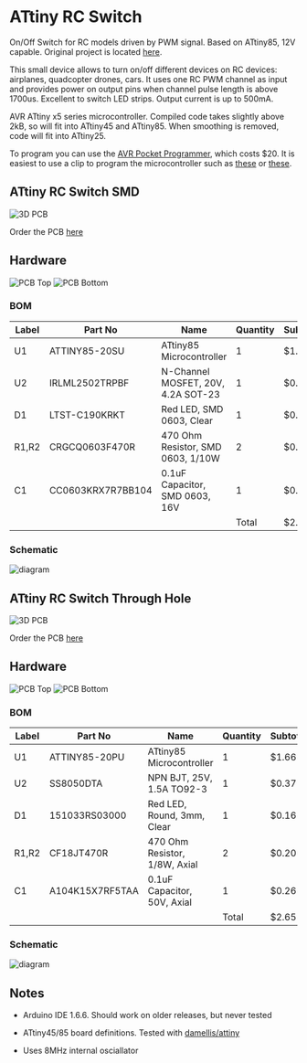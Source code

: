 # ATtiny RC Switch

On/Off Switch for RC models driven by PWM signal. Based on ATtiny85, 12V capable. Original project is located [here](https://github.com/DzikuVx/attiny_rc_switch).

This small device allows to turn on/off different devices on RC devices: airplanes, quadcopter drones, cars. 
It uses one RC PWM channel as input and provides power on output pins when channel pulse length is above 1700us.
Excellent to switch LED strips. Output current is up to 500mA.

AVR ATtiny x5 series microcontroller. Compiled code takes slightly above 2kB, so will fit into ATtiny45 and ATtiny85. When smoothing is removed, code will fit into ATtiny25.

To program you can use the [AVR Pocket Programmer](https://www.digikey.com/en/products/detail/sparkfun-electronics/09825/5230949), which costs $20. It is easiest to use a clip to program the microcontroller such as [these](https://www.amazon.com/EC-Buying-Detachable-Programmer-Testing/dp/B0C73GXRR2) or [these](https://www.amazon.com/Programmer-Testing-SOP16-SOIC8-SOIC16/dp/B0CBNG59CB).

## ATtiny RC Switch SMD

![3D PCB](res/attiny_rc_switch.png)

Order the PCB [here](https://oshpark.com/shared_projects/kK0Np74q)

## Hardware

![PCB Top](res/attiny_rc_switch_pcb_top.png)
![PCB Bottom](res/attiny_rc_switch_pcb_bottom.png)

### BOM

| Label |Part No    | Name     | Quantity | Subtotal | Link   |
|-------|-----------|----------|----------|----------|--------|
| U1 | ATTINY85-20SU | ATtiny85 Microcontroller | 1 | $1.50 | [DigiKey](https://www.digikey.com/en/products/detail/microchip-technology/ATTINY85-20SU/735470) |
| U2 | IRLML2502TRPBF | N-Channel MOSFET, 20V, 4.2A SOT-23 | 1 | $0.43 | [DigiKey](https://www.digikey.com/en/products/detail/infineon-technologies/IRLML2502TRPBF/812502) |
| D1 | LTST-C190KRKT | Red LED, SMD 0603, Clear | 1 | $0.14 | [DigiKey](https://www.digikey.com/en/products/detail/liteon/LTST-C190KRKT/386817) |
| R1,R2 | CRGCQ0603F470R | 470 Ohm Resistor, SMD 0603, 1/10W | 2 | $0.20 | [DigiKey](https://www.digikey.com/en/products/detail/te-connectivity-passive-product/CRGCQ0603F470R/8576286) |
| C1 | CC0603KRX7R7BB104 | 0.1uF Capacitor, SMD 0603, 16V | 1 | $0.08 | [DigiKey](https://www.digikey.com/en/products/detail/yageo/CC0603KRX7R7BB104/302822) |
|  |  |  | Total | $2.35 |  |

### Schematic

![diagram](res/attiny_rc_switch_schematic.png)

## ATtiny RC Switch Through Hole

![3D PCB](res/attiny_rc_switch_th_pcb_3d_model.png)

Order the PCB [here](https://oshpark.com/)

## Hardware

![PCB Top](res/attiny_rc_switch_th_pcb_top.png)
![PCB Bottom](res/attiny_rc_switch_th_pcb_bottom.png)

### BOM

| Label |Part No    | Name     | Quantity | Subtotal | Link   |
|-------|-----------|----------|----------|----------|--------|
| U1 | ATTINY85-20PU | ATtiny85 Microcontroller | 1 | $1.66 | [DigiKey](https://www.digikey.com/en/products/detail/microchip-technology/ATTINY85-20PU/735469?s=N4IgTCBcDaIIYBcEEsB2BPAHAVgLRgAYAHAVxAF0BfIA) |
| U2 | SS8050DTA | NPN BJT, 25V, 1.5A TO92-3 | 1 | $0.37 | [DigiKey](https://www.digikey.com/en/products/detail/onsemi/SS8050DTA/1047325) |
| D1 | 151033RS03000 | Red LED, Round, 3mm, Clear | 1 | $0.16 | [DigiKey](https://www.digikey.com/en/products/detail/w%C3%BCrth-elektronik/151033RS03000/4490003) |
| R1,R2 | CF18JT470R | 470 Ohm Resistor, 1/8W, Axial | 2 | $0.20 | [DigiKey](https://www.digikey.com/en/products/detail/stackpole-electronics-inc/CF18JT470R/1741717) |
| C1 | A104K15X7RF5TAA | 0.1uF Capacitor, 50V, Axial | 1 | $0.26 | [DigiKey](https://www.digikey.com/en/products/detail/vishay-beyschlag-draloric-bc-components/A104K15X7RF5TAA/146011) |
|  |  |  | Total | $2.65 |  |

### Schematic

![diagram](res/attiny_rc_switch_th_pcb_schematic.png)

## Notes

* Arduino IDE 1.6.6. Should work on older releases, but never tested

* ATtiny45/85 board definitions. Tested with [damellis/attiny](https://github.com/damellis/attiny)

* Uses 8MHz internal osciallator 
